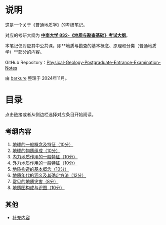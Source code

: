 # 说明
这是一个关于《普通地质学》的考研笔记。

对应的考研大纲为 [**中南大学 832-《地质与勘查基础》考试大纲**](https://gip.csu.edu.cn/info/1046/7140.htm)。

本笔记仅对应其中公共课，即**地质与勘查的基本概念、原理和分类（普通地质学）**部分的内容。

GitHub Repository：[Physical-Geology-Postgraduate-Entrance-Examination-Notes](https://github.com/barkure/Physical-Geology-Postgraduate-Entrance-Examination-Notes)

由 [barkure](https://github.com/barkure) 整理于 2024年11月。

# 目录
点击链接或者从侧边栏选择对应条目开始阅读。
## 考纲内容
1. [地球的一般概念及特征（10分）](1.地球的一般概念及特征.md)
2. [地球的物质组成（10分）](2.地球的物质组成.md)
3. [内力地质作用的一般特征（10分）](3.内力地质作用的一般特征.md)
4. [外力地质作用的一般特征（10分）](4.外力地质作用的一般特征.md)
5. [地质构造的基本概念（10分）](5.地质构造的基本概念.md)
6. [地质年代的涵义及其确定方法（12分）](6.地质年代的涵义及其确定方法.md)
7. [常见的地质灾害（8分）](7.常见的地质灾害.md)
8. [地质图构成与识图（10分）](8.地质图构成与识图.md)
## 其他
- [补充内容](补充内容.md)


